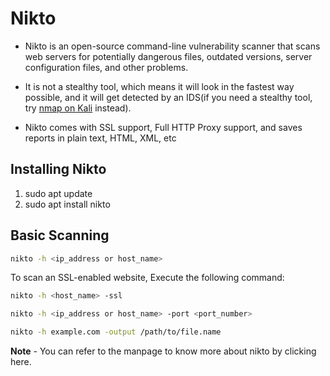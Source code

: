 # Nikto
- Nikto is an open-source command-line vulnerability scanner that scans web servers for potentially dangerous files, outdated versions, server configuration files, and other problems.

- It is not a stealthy tool, which means it will look in the fastest way possible, and it will get detected by an IDS(if you need a stealthy tool, try [nmap on Kali](https://cdn.linuxfordevices.com/wp-content/uploads/2022/06/How-to-use-Nmap-in-Kali-Linux.png) instead).

- Nikto comes with SSL support, Full HTTP Proxy support, and saves reports in plain text, HTML, XML, etc

## Installing Nikto
1. sudo apt update
2. sudo apt install nikto

## Basic Scanning
```bash
nikto -h <ip_address or host_name>
```

To scan an SSL-enabled website, Execute the following command:
```bash
nikto -h <host_name> -ssl
```

```bash
nikto -h <ip_address or host_name> -port <port_number>
```

```bash
nikto -h example.com -output /path/to/file.name
```

**Note** - You can refer to the manpage to know more about nikto by clicking here.